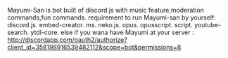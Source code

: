 Mayumi-San is bot built of discord.js with music feature,moderation commands,fun commands.
requirement to run Mayumi-san by yourself:
discord.js.
embed-creator.
ms.
neko.js.
opus.
opusscript.
script.
youtube-search.
ytdl-core.
else if you wana have Mayumi at your server : http://discordapp.com/oauth2/authorize?client_id=358198916539482112&scope=bot&permissions=8


